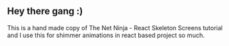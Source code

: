 ## Hey there gang :)
This is a hand made copy of The Net Ninja - React Skeleton Screens tutorial
and I use this for shimmer animations in react based project so much.
